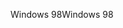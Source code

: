 <span data-ttu-id="c131b-101">Windows 98</span><span class="sxs-lookup"><span data-stu-id="c131b-101">Windows 98</span></span>